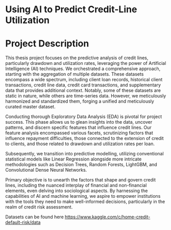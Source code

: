 # Using AI to Predict Credit-Line Utilization	


# Project Description

This thesis project focuses on the predictive analysis of credit lines, particularly drawdown and utilization rates, leveraging the power of Artificial Intelligence (AI) techniques. We orchestrated a comprehensive approach, starting with the aggregation of multiple datasets. These datasets encompass a wide spectrum, including client loan records, historical client transactions, credit line data, credit card transactions, and supplementary data that provides additional context. Notably, some of these datasets are static in nature, while others are time-series data. However, we meticulously harmonized and standardized them, forging a unified and meticulously curated master dataset.

Conducting thorough Exploratory Data Analysis (EDA) is pivotal for project success. This phase allows us to glean insights into the data, uncover patterns, and discern specific features that influence credit lines. Our feature analysis encompassed various facets, scrutinizing factors that influence repayment difficulties, those connected to the extension of credit to clients, and those related to drawdown and utilization rates per loan.

Subsequently, we transition into predictive modelling, utilizing conventional statistical models like Linear Regression alongside more intricate methodologies such as Decision Trees, Random Forests, LightGBM, and Convolutional Dense Neural Networks.

Primary objective is to unearth the factors that shape and govern credit lines, including the nuanced interplay of financial and non-financial elements, even delving into sociological aspects. By harnessing the capabilities of AI and machine learning, we aspire to empower institutions with the tools they need to make well-informed decisions, particularly in the realm of credit risk assessment.

Datasets can be found here https://www.kaggle.com/c/home-credit-default-risk/data
